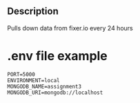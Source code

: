 ## Description

Pulls down data from fixer.io every 24 hours

# .env file example
```
PORT=5000
ENVIRONMENT=local
MONGODB_NAME=assignment3
MONGODB_URI=mongodb://localhost
```